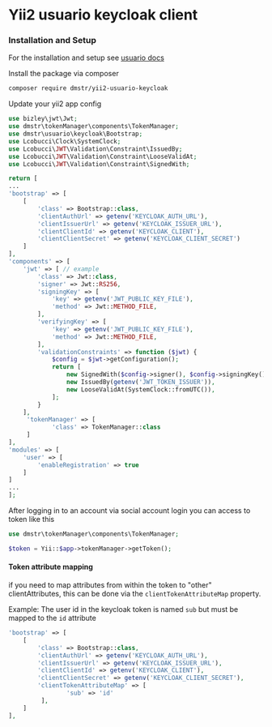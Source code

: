 # Yii2 usuario keycloak client

### Installation and Setup

For the installation and setup see [usuario docs](https://yii2-usuario.readthedocs.io/en/latest/)

Install the package via composer
```bash
composer require dmstr/yii2-usuario-keycloak
```

Update your yii2 app config
```php
use bizley\jwt\Jwt;
use dmstr\tokenManager\components\TokenManager;
use dmstr\usuario\keycloak\Bootstrap;
use Lcobucci\Clock\SystemClock;
use Lcobucci\JWT\Validation\Constraint\IssuedBy;
use Lcobucci\JWT\Validation\Constraint\LooseValidAt;
use Lcobucci\JWT\Validation\Constraint\SignedWith;

return [
...
'bootstrap' => [
    [
        'class' => Bootstrap::class,
        'clientAuthUrl' => getenv('KEYCLOAK_AUTH_URL'),
        'clientIssuerUrl' => getenv('KEYCLOAK_ISSUER_URL'),
        'clientClientId' => getenv('KEYCLOAK_CLIENT'),
        'clientClientSecret' => getenv('KEYCLOAK_CLIENT_SECRET')
    ]
],
'components' => [
    'jwt' => [ // example
        'class' => Jwt::class,
        'signer' => Jwt::RS256,
        'signingKey' => [
            'key' => getenv('JWT_PUBLIC_KEY_FILE'),
            'method' => Jwt::METHOD_FILE,
        ],
        'verifyingKey' => [
            'key' => getenv('JWT_PUBLIC_KEY_FILE'),
            'method' => Jwt::METHOD_FILE,
        ],
        'validationConstraints' => function ($jwt) {
            $config = $jwt->getConfiguration();
            return [
                new SignedWith($config->signer(), $config->signingKey()),
                new IssuedBy(getenv('JWT_TOKEN_ISSUER')),
                new LooseValidAt(SystemClock::fromUTC()),
            ];
        }
    ],
     'tokenManager' => [
            'class' => TokenManager::class
     ]
],
'modules' => [
    'user' => [
        'enableRegistration' => true
    ]
]
...
];
```

After logging in to an account via social account login you can access to token like this

```php
use dmstr\tokenManager\components\TokenManager;

$token = Yii::$app->tokenManager->getToken();
```

#### Token attribute mapping

if you need to map attributes from within the token to "other" clientAttributes, this can be done via the `clientTokenAttributeMap` property.

Example: 
The user id in the keycloak token is named `sub` but must be mapped to the `id` attribute

```php
'bootstrap' => [
    [
        'class' => Bootstrap::class,
        'clientAuthUrl' => getenv('KEYCLOAK_AUTH_URL'),
        'clientIssuerUrl' => getenv('KEYCLOAK_ISSUER_URL'),
        'clientClientId' => getenv('KEYCLOAK_CLIENT'),
        'clientClientSecret' => getenv('KEYCLOAK_CLIENT_SECRET'),
        'clientTokenAttributeMap' => [
                'sub' => 'id'
         ],
    ]
],

```
